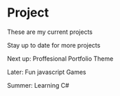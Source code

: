 # Project
These are my current projects

Stay up to date for more projects

Next up: Proffesional Portfolio Theme

Later: Fun javascript Games

Summer: Learning C#
